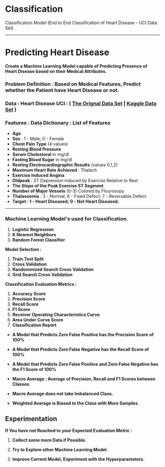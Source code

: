 # Classification
Classification Model (End to End Classification of Heart Disease - UCI Data Set)
****
# Predicting Heart Disease

**Create a Machine Learning Model capable of Predicting Presence of Heart Disease based on their Medical Attributes.**

### Problem Definition : Based on Medical Features, Predict whether the Patient have Heart Disease or not.

### Data : Heart Disease UCI : ( [The Orignal Data Set](https://archive.ics.uci.edu/ml/datasets/Heart+Disease)  |  [Kaggle Data Set](https://www.kaggle.com/ronitf/heart-disease-uci) )

### Features : Data Dictionary : List of Features
* **Age**
* **Sex** : 1 - Male; 0 - Female
* **Chest Pain Type** (4 values)
* **Resting Blood Pressure**
* **Serum Cholestoral** in mg/dl
* **Fasting Blood Sugar** in mg/dl
* **Resting Electrocardiographic Results** (values 0,1,2)
* **Maximum Heart Rate Achieved** : Thalach
* **Exercise Induced Angina**
* **Oldpeak** : ST Depression induced by Exercise Relative to Rest
* **The Slope of the Peak Exercise ST Segment**
* **Number of Major Vessels** (0-3) Colored by Flourosopy
* **Thalassemia** : 3 - Normal; 6 - Fixed Defect; 7 - Reversable Defect.
* **Target : 1 - Heart Diseased; 0 - Not Heart Diseased.**
****
### Machine Learning Model's used for Classification. 

1. **Logistic Regression**
2. **K Nearest Neighbors**
3. **Random Forest Classifier**

**Model Selection :**
1. **Train Test Split**
2. **Cross Validation**
3. **Randommized Search Cross Validation**
4. **Grid Search Cross Validation**

**Classification Evaluation Metrics :**
1. **Accuracy Score**
2. **Precision Score**
3. **Recall Score**
4. **F1 Score**
5. **Receiver Operating Characteristics Curve**
6. **Area Under Curve Score**
7. **Classification Report**

* **A Model that Predicts Zero False Positive has the Precision Score of 100%**

* **A Model that Predicts Zero False Negative has the Recall Score of 100%**

* **A Model that Predicts Zero False Positive and Zero False Negative has the F1 Score of 100%**

* **Macro Average : Average of Precision, Recall and F1 Scores between Classes.**

* **Macro Average does not take Imbalanced Class.**

* **Weighted Average is Biased to the Class with More Samples.**

## Experimentation

**If You have not Reached to your Expected Evaluation Metric :**

1. **Collect some more Data if Possible.**

2. **Try to Explore other Machine Learning Model.**  

3. **Improve Current Model, Experiment with the Hyperparameters.**

